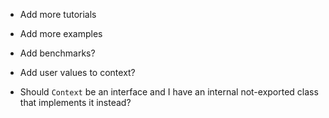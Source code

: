 - Add more tutorials

- Add more examples

- Add benchmarks?

- Add user values to context?

- Should `Context` be an interface and I have an internal not-exported class
  that implements it instead?
